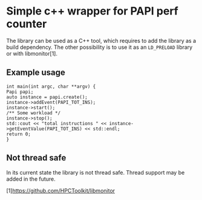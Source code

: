 # Simple c++ wrapper for PAPI perf counter
The library can be used as a C++ tool, which requires to add the library as a build dependency.
The other possibility is to use it as an ```LD_PRELOAD``` library or with libmonitor[1].

## Example usage
```{.cpp}
int main(int argc, char **argv) {
Papi papi;
auto instance = papi.create();
instance->addEvent(PAPI_TOT_INS);
instance->start();
/** Some workload */
instance->stop();
std::cout << "total instructions " << instance->getEventValue(PAPI_TOT_INS) << std::endl;
return 0;
}
```

## Not thread safe
In its current state the library is not thread safe.
Thread support may be added in the future.


[1]https://github.com/HPCToolkit/libmonitor 
